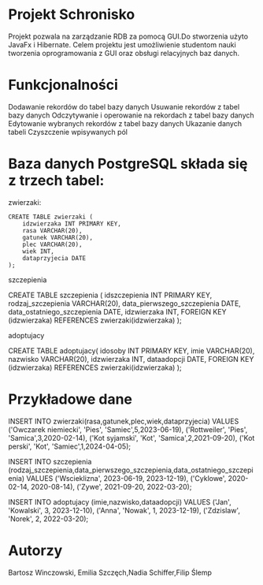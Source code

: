 # Projekt Schronisko
Projekt pozwala na zarządzanie RDB za pomocą GUI.Do stworzenia użyto JavaFx i Hibernate. Celem projektu jest umożliwienie studentom nauki tworzenia oprogramowania z GUI oraz obsługi relacyjnych baz danych.

# Funkcjonalności

Dodawanie rekordów do tabel bazy danych
Usuwanie  rekordów z tabel bazy danych
Odczytywanie i operowanie na rekordach z tabel bazy danych
Edytowanie wybranych rekordów z tabel bazy danych
Ukazanie danych tabeli
Czyszczenie wpisywanych pól

# Baza danych PostgreSQL składa się z trzech tabel:

zwierzaki:
```
CREATE TABLE zwierzaki (
    idzwierzaka INT PRIMARY KEY,
    rasa VARCHAR(20),
    gatunek VARCHAR(20),
    plec VARCHAR(20),
    wiek INT,
    dataprzyjecia DATE
);
```
szczepienia

CREATE TABLE szczepienia (
    idszczepienia INT PRIMARY KEY,
    rodzaj_szczepienia VARCHAR(20),
    data_pierwszego_szczepienia DATE,
    data_ostatniego_szczepienia DATE,
    idzwierzaka INT,
    FOREIGN KEY (idzwierzaka) REFERENCES zwierzaki(idzwierzaka)
);

adoptujacy

CREATE TABLE adoptujacy(
    idosoby INT PRIMARY KEY,
    imie VARCHAR(20),
    nazwisko VARCHAR(20),
    idzwierzaka INT,
    dataadopcji DATE,
    FOREIGN KEY (idzwierzaka) REFERENCES zwierzaki(idzwierzaka)
);

# Przykładowe dane
INSERT INTO zwierzaki(rasa,gatunek,plec,wiek,dataprzyjecia) VALUES
('Owczarek niemiecki', 'Pies', 'Samiec',5,2023-06-19),
('Rottweiler', 'Pies', 'Samica',3,2020-02-14),
('Kot syjamski', 'Kot', 'Samica',2,2021-09-20),
('Kot perski', 'Kot', 'Samiec',1,2024-04-05);

INSERT INTO szczepienia (rodzaj_szczepienia,data_pierwszego_szczepienia,data_ostatniego_szczepienia) VALUES
('Wscieklizna', 2023-06-19, 2023-12-19),
('Cyklowe', 2020-02-14, 2020-08-14),
('Zywe', 2021-09-20, 2022-03-20);

INSERT INTO adoptujacy (imie,nazwisko,dataadopcji) VALUES
('Jan', 'Kowalski', 3, 2023-12-10),
('Anna', 'Nowak', 1, 2023-12-19),
('Zdzislaw', 'Norek', 2, 2022-03-20);



# Autorzy
Bartosz Winczowski, Emilia Szczęch,Nadia Schiffer,Filip Ślemp
